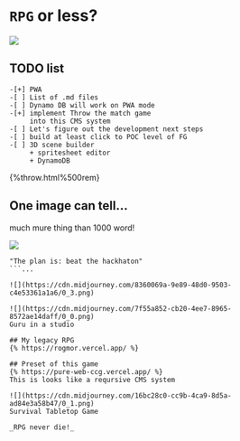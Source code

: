 # `RPG` or less?

![](https://cdn.midjourney.com/4c1316fc-1022-4b3d-8a6b-ec6f3cd8cd9c/0_2.png)
## TODO list
```
-[+] PWA
-[ ] List of .md files
-[ ] Dynamo DB will work on PWA mode 
-[+] implement Throw the match game 
     into this CMS system
-[ ] Let's figure out the development next steps
-[ ] build at least click to POC level of FG
-[ ] 3D scene builder 
     + spritesheet editor 
     + DynamoDB
```

{%throw.html%500rem}

## One image can tell...
much mure thing than 1000 word!


![](https://cdn.midjourney.com/8a2570d2-b7ea-4540-8d35-4051e38b9549/0_0.png)

```
"The plan is: beat the hackhaton"
```...

![](https://cdn.midjourney.com/8360069a-9e89-48d0-9503-c4e53361a1a6/0_3.png)

![](https://cdn.midjourney.com/7f55a852-cb20-4ee7-8965-8572ae14daff/0_0.png)
Guru in a studio

## My legacy RPG
{% https://rogmor.vercel.app/ %}

## Preset of this game
{% https://pure-web-ccg.vercel.app/ %}
This is looks like a reqursive CMS system

![](https://cdn.midjourney.com/16bc28c0-cc9b-4ca9-8d5a-ad84e3a58b47/0_1.png)
Survival Tabletop Game

_RPG never die!_
